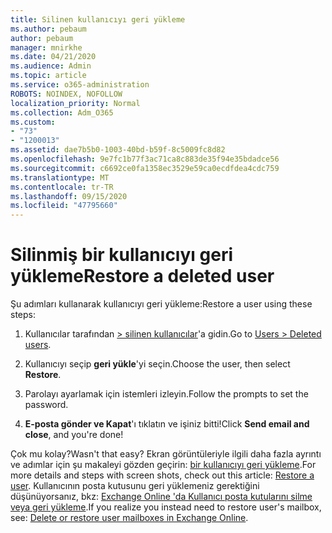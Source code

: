 ```yaml
---
title: Silinen kullanıcıyı geri yükleme
ms.author: pebaum
author: pebaum
manager: mnirkhe
ms.date: 04/21/2020
ms.audience: Admin
ms.topic: article
ms.service: o365-administration
ROBOTS: NOINDEX, NOFOLLOW
localization_priority: Normal
ms.collection: Adm_O365
ms.custom:
- "73"
- "1200013"
ms.assetid: dae7b5b0-1003-40bd-b59f-8c5009fc8d82
ms.openlocfilehash: 9e7fc1b77f3ac71ca8c883de35f94e35bdadce56
ms.sourcegitcommit: c6692ce0fa1358ec3529e59ca0ecdfdea4cdc759
ms.translationtype: MT
ms.contentlocale: tr-TR
ms.lasthandoff: 09/15/2020
ms.locfileid: "47795660"
---
```

# <a name="restore-a-deleted-user"></a><span data-ttu-id="bed99-102">Silinmiş bir kullanıcıyı geri yükleme</span><span class="sxs-lookup"><span data-stu-id="bed99-102">Restore a deleted user</span></span>

<span data-ttu-id="bed99-103">Şu adımları kullanarak kullanıcıyı geri yükleme:</span><span class="sxs-lookup"><span data-stu-id="bed99-103">Restore a user using these steps:</span></span>
  
1. <span data-ttu-id="bed99-104">Kullanıcılar tarafından [ \> silinen kullanıcılar](https://admin.microsoft.com/adminportal/home#/deletedusers)'a gidin.</span><span class="sxs-lookup"><span data-stu-id="bed99-104">Go to [Users \> Deleted users](https://admin.microsoft.com/adminportal/home#/deletedusers).</span></span>

2. <span data-ttu-id="bed99-105">Kullanıcıyı seçip **geri yükle**'yi seçin.</span><span class="sxs-lookup"><span data-stu-id="bed99-105">Choose the user, then select **Restore**.</span></span>

3. <span data-ttu-id="bed99-106">Parolayı ayarlamak için istemleri izleyin.</span><span class="sxs-lookup"><span data-stu-id="bed99-106">Follow the prompts to set the password.</span></span>

4. <span data-ttu-id="bed99-107">**E-posta gönder ve Kapat**'ı tıklatın ve işiniz bitti!</span><span class="sxs-lookup"><span data-stu-id="bed99-107">Click **Send email and close**, and you're done!</span></span>

<span data-ttu-id="bed99-108">Çok mu kolay?</span><span class="sxs-lookup"><span data-stu-id="bed99-108">Wasn't that easy?</span></span> <span data-ttu-id="bed99-109">Ekran görüntüleriyle ilgili daha fazla ayrıntı ve adımlar için şu makaleyi gözden geçirin: [bir kullanıcıyı geri yükleme](https://docs.microsoft.com/microsoft-365/admin/add-users/restore-user).</span><span class="sxs-lookup"><span data-stu-id="bed99-109">For more details and steps with screen shots, check out this article: [Restore a user](https://docs.microsoft.com/microsoft-365/admin/add-users/restore-user).</span></span> <span data-ttu-id="bed99-110">Kullanıcının posta kutusunu geri yüklemeniz gerektiğini düşünüyorsanız, bkz: [Exchange Online 'da Kullanıcı posta kutularını silme veya geri yükleme](https://docs.microsoft.com/exchange/recipients-in-exchange-online/delete-or-restore-mailboxes).</span><span class="sxs-lookup"><span data-stu-id="bed99-110">If you realize you instead need to restore user's mailbox, see: [Delete or restore user mailboxes in Exchange Online](https://docs.microsoft.com/exchange/recipients-in-exchange-online/delete-or-restore-mailboxes).</span></span>